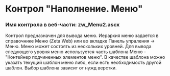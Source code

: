 ﻿---
description: 2.4.11.1
---
# Контрол "Наполнение. Меню"
### Имя контрола в веб-части: zw_Menu2.ascx
Контрол предназначен для вывода меню. Иерархия меню задается в справочнике Меню (Zeta Web) или во вкладке Панель упраления -> Меню. Меню может состоять из нескольких уровней. 
Для вывода следующего уровня меню используется часть шаблона Меню - "Контейнер подчиненных элементов меню". 
В качестве шаблона можно указать текущий шаблон меню либо, если есть необходимость другой шаблон. Выбор шаблона зависит от нужд верстки.
